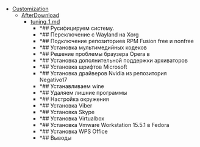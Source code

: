 - <a href = "E:\Node_projects\Node_Way\NBase\_Md\_Index\_Fedora\contaners\Intro_to_this\Customization\cat.Customization\dir.Customization.md">Customization</a>
    - <a href = "E:\Node_projects\Node_Way\NBase\_Md\_Index\_Fedora\contaners\Intro_to_this\Customization\AfterDownload\cat.AfterDownload\dir.AfterDownload.md">AfterDownload</a>
        - <a href = "E:\Node_projects\Node_Way\NBase\_Md\_Index\_Fedora\contaners\Intro_to_this\Customization\AfterDownload\tuning_1.md">tuning_1.md</a>
            - *## Русифицируем систему.
            - *## Переключение с Wayland на Xorg
            - *## Подключение репозиториев RPM Fusion free и nonfree
            - *## Установка мультимедийных кодеков
            - *## Решение проблемы браузера Opera в
            - *## Установка дополнительной поддержки архиваторов
            - *## Установка шрифтов Microsoft
            - *## Установка драйверов Nvidia из репозитория Negativo17
            - *## Устанавливаем wine
            - *## Удаляем лишние программы
            - *## Настройка окружения
            - *## Установка Viber
            - *## Установка Skype
            - *## Установка Virtualbox
            - *## Установка Vmware Workstation 15.5.1 в Fedora
            - *## Установка WPS Office
            - *## Выводы
    
